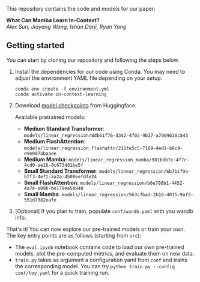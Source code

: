 This repository contains the code and models for our paper:

**What Can Mamba Learn In-Context?** <br>
*Alex Sun, Jiayang Wang, Ishan Darji, Ryan Yang* <br>

## Getting started
You can start by cloning our repository and following the steps below.

1. Install the dependencies for our code using Conda. You may need to adjust the environment YAML file depending on your setup.

    ```
    conda env create -f environment.yml
    conda activate in-context-learning
    ```

2. Download [model checkpoints](https://huggingface.co/llejj/Medium_Standard_Transformer/tree/main) from Huggingface.

    Available pretrained models:
    - **Medium Standard Transformer**: `models/linear_regression/8db61f76-d342-4f02-9b37-a7009638c843`
    - **Medium FlashAttention**: `models/linear_regression_flashattn/211fe5c5-7169-4ed1-b6c9-e9e007abaaee`
    - **Medium Mamba**: `models/linear_regression_mamba/981bdb7c-4f7c-4cd0-ae16-8c673d81be5f`
    - **Small Standard Transformer**: `models/linear_regression/6b7b1f9a-bff3-4e71-aa2a-4b08eefdfe24`
    - **Small FlashAttention**: `models/linear_regression/b6e786b1-4452-4a7e-a09b-be179ee5b840`
    - **Small Mamba**: `models/linear_regression/563c7bad-2b16-4015-9af3-551d7382eafe`


3. [Optional] If you plan to train, populate `conf/wandb.yaml` with you wandb info.

That's it! You can now explore our pre-trained models or train your own. The key entry points
are as follows (starting from `src`):
- The `eval.ipynb` notebook contains code to load our own pre-trained models, plot the pre-computed metrics, and evaluate them on new data.
- `train.py` takes as argument a configuration yaml from `conf` and trains the corresponding model. You can try `python train.py --config conf/toy.yaml` for a quick training run.
